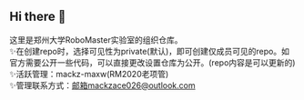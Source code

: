 ## Hi there 👋

<!--

**Here are some ideas to get you started:**

🙋‍♀️ A short introduction - what is your organization all about?
🌈 Contribution guidelines - how can the community get involved?
👩‍💻 Useful resources - where can the community find your docs? Is there anything else the community should know?
🍿 Fun facts - what does your team eat for breakfast?
🧙 Remember, you can do mighty things with the power of [Markdown](https://docs.github.com/github/writing-on-github/getting-started-with-writing-and-formatting-on-github/basic-writing-and-formatting-syntax)
-->
这里是郑州大学RoboMaster实验室的组织仓库。  
✨在创建repo时，选择可见性为private(默认)，即可创建仅成员可见的repo。如官方需要公开一些代码，可以直接更改设置仓库为公开。(repo内容是可以更新的)  
✨活跃管理：mackz-maxw(RM2020老项管)  
✨管理联系方式：邮箱mackzace026@outlook.com  
